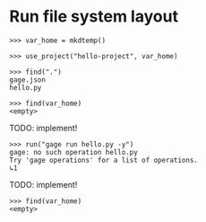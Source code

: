 # Run file system layout

    >>> var_home = mkdtemp()

    >>> use_project("hello-project", var_home)

    >>> find(".")
    gage.json
    hello.py

    >>> find(var_home)
    <empty>

TODO: implement!

    >>> run("gage run hello.py -y")
    gage: no such operation hello.py
    Try 'gage operations' for a list of operations.
    ↳1

TODO: implement!

    >>> find(var_home)
    <empty>
